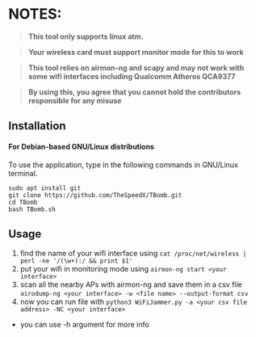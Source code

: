 # NOTES:


> **This tool only supports linux atm.**

> **Your wireless card must support monitor mode for this to work**

> **This tool relies on airmon-ng and scapy and may not work with some wifi interfaces including Qualcomm Atheros QCA9377**

> **By using this, you agree that you cannot hold the contributors responsible for any misuse**

## Installation

#### For Debian-based GNU/Linux distributions

To use the application, type in the following commands in GNU/Linux terminal.
```shell script
sudo apt install git
git clone https://github.com/TheSpeedX/TBomb.git
cd TBomb
bash TBomb.sh
```

## Usage

1. find the name of your wifi interface using `cat /proc/net/wireless | perl -ne '/(\w+):/ && print $1'`
2. put your wifi in monitoring mode using `airmon-ng start <your interface>`
3. scan all the nearby APs with airmon-ng and save them in a csv file ` airodump-ng <your interface> -w <file name> --output-format csv ` 
4. now you can run file with `python3 WiFiJammer.py -a <your csv file address> -NC <your interface>`

* you can use -h argument for more info
 
 

